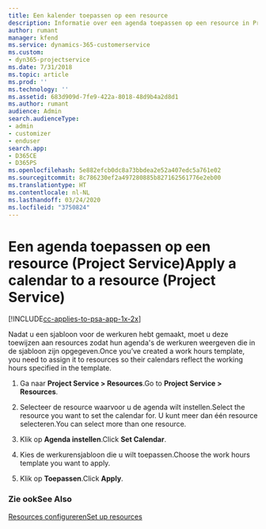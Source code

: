 ```yaml
---
title: Een kalender toepassen op een resource
description: Informatie over een agenda toepassen op een resource in Project Service
author: rumant
manager: kfend
ms.service: dynamics-365-customerservice
ms.custom:
- dyn365-projectservice
ms.date: 7/31/2018
ms.topic: article
ms.prod: ''
ms.technology: ''
ms.assetid: 683d909d-7fe9-422a-8018-48d9b4a2d8d1
ms.author: rumant
audience: Admin
search.audienceType:
- admin
- customizer
- enduser
search.app:
- D365CE
- D365PS
ms.openlocfilehash: 5e882efcb0dc8a73bbdea2e52a407edc5a761e02
ms.sourcegitcommit: 8c786230ef2a497280885b827162561776e2eb00
ms.translationtype: HT
ms.contentlocale: nl-NL
ms.lasthandoff: 03/24/2020
ms.locfileid: "3750824"
---
```

# <a name="apply-a-calendar-to-a-resource-project-service"></a><span data-ttu-id="083fd-103">Een agenda toepassen op een resource (Project Service)</span><span class="sxs-lookup"><span data-stu-id="083fd-103">Apply a calendar to a resource (Project Service)</span></span>

[!INCLUDE[cc-applies-to-psa-app-1x-2x](../includes/cc-applies-to-psa-app-1x-2x.md)]

<span data-ttu-id="083fd-104">Nadat u een sjabloon voor de werkuren hebt gemaakt, moet u deze toewijzen aan resources zodat hun agenda's de werkuren weergeven die in de sjabloon zijn opgegeven.</span><span class="sxs-lookup"><span data-stu-id="083fd-104">Once you’ve created a work hours template, you need to assign it to resources so their calendars reflect the working hours specified in the template.</span></span>  
  
1.  <span data-ttu-id="083fd-105">Ga naar **Project Service > Resources**.</span><span class="sxs-lookup"><span data-stu-id="083fd-105">Go to **Project Service > Resources**.</span></span>  
  
2.  <span data-ttu-id="083fd-106">Selecteer de resource waarvoor u de agenda wilt instellen.</span><span class="sxs-lookup"><span data-stu-id="083fd-106">Select the resource you want to set the calendar for.</span></span> <span data-ttu-id="083fd-107">U kunt meer dan één resource selecteren.</span><span class="sxs-lookup"><span data-stu-id="083fd-107">You can select more than one resource.</span></span>  
  
3.  <span data-ttu-id="083fd-108">Klik op **Agenda instellen**.</span><span class="sxs-lookup"><span data-stu-id="083fd-108">Click **Set Calendar**.</span></span>  
  
4.  <span data-ttu-id="083fd-109">Kies de werkurensjabloon die u wilt toepassen.</span><span class="sxs-lookup"><span data-stu-id="083fd-109">Choose the work hours template you want to apply.</span></span>  
  
5.  <span data-ttu-id="083fd-110">Klik op **Toepassen**.</span><span class="sxs-lookup"><span data-stu-id="083fd-110">Click **Apply**.</span></span>  
  
### <a name="see-also"></a><span data-ttu-id="083fd-111">Zie ook</span><span class="sxs-lookup"><span data-stu-id="083fd-111">See Also</span></span>  
 [<span data-ttu-id="083fd-112">Resources configureren</span><span class="sxs-lookup"><span data-stu-id="083fd-112">Set up resources</span></span>](../project-service/set-up-resources.md)
